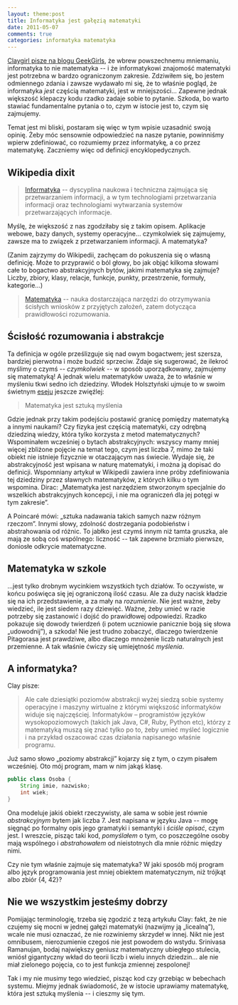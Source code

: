 ```yaml
---
layout: theme:post
title: Informatyka jest gałęzią matematyki
date: 2011-05-07
comments: true
categories: informatyka matematyka
---
```


[Claygirl pisze na blogu GeekGirls][1], że wbrew powszechnemu
mniemaniu, informatyka to nie matematyka -- i że informatykowi
znajomość matematyki jest potrzebna w bardzo ograniczonym
zakresie. Zdziwiłem się, bo jestem odmiennego zdania i zawsze wydawało
mi się, że to właśnie pogląd, że informatyka _jest_ częścią
matematyki, jest w mniejszości... Zapewne jednak większość klepaczy
kodu rzadko zadaje sobie to pytanie. Szkoda, bo warto stawiać
fundamentalne pytania o to, czym w istocie jest to, czym się
zajmujemy.

Temat jest mi bliski, postaram się więc w tym wpisie uzasadnić swoją
opinię. Żeby móc sensownie odpowiedzieć na nasze pytanie, powinniśmy
wpierw zdefiniować, co rozumiemy przez informatykę, a co przez
matematykę. Zaczniemy więc od definicji encyklopedycznych.

## Wikipedia dixit

> [Informatyka][2] -- dyscyplina naukowa i techniczna zajmująca się
> przetwarzaniem informacji, a w tym technologiami przetwarzania
> informacji oraz technologiami wytwarzania systemów przetwarzających
> informacje.

Myślę, że większość z nas zgodziłaby się z takim opisem. Aplikacje
webowe, bazy danych, systemy operacyjne... czymkolwiek się zajmujemy,
zawsze ma to związek z przetwarzaniem informacji. A matematyka?

(Zanim zajrzymy do Wikipedii, zachęcam do pokuszenia się o własną
definicję. Może to przyprawić o ból głowy, bo jak objąć kilkoma
słowami całe to bogactwo abstrakcyjnych bytów, jakimi matematyka się
zajmuje?  Liczby, zbiory, klasy, relacje, funkcje, punkty, przestrzenie,
formuły, kategorie...)

> [Matematyka][3] -- nauka dostarczająca narzędzi do otrzymywania
> ścisłych wniosków z przyjętych założeń, zatem dotycząca
> prawidłowości rozumowania.

## Ścisłość rozumowania i abstrakcje

Ta definicja w ogóle prześlizguje się nad owym bogactwem; jest
szersza, bardziej pierwotna i może budzić sprzeciw. Zdaje się
sugerować, że ilekroć myślimy o czymś -- _czymkolwiek_ -- w sposób
uporządkowany, zajmujemy się matematyką!  A jednak wielu matematyków
uważa, że to właśnie w myśleniu tkwi sedno ich dziedziny. Włodek
Holsztyński ujmuje to w swoim świetnym [eseju][4] jeszcze zwięźlej:

> Matematyka jest sztuką myślenia

Gdzie jednak przy takim podejściu postawić granicę pomiędzy matematyką
a innymi naukami?  Czy fizyka jest częścią matematyki, czy odrębną
dziedziną wiedzy, która tylko korzysta z metod matematycznych?
Wspominałem wcześniej o bytach abstrakcyjnych: wszyscy mamy mniej
więcej zbliżone pojęcie na temat tego, czym jest liczba 7, mimo że
taki obiekt nie istnieje fizycznie w otaczającym nas świecie. Wydaje
się, że abstrakcyjność jest wpisana w naturę matematyki, i można ją
dopisać do definicji. Wspomniany artykuł w Wikipedii zawiera inne
próby zdefiniowania tej dziedziny przez sławnych matematyków, z
których kilku o tym wspomina. Dirac: „Matematyka jest narzędziem
stworzonym specjalnie do wszelkich abstrakcyjnych koncepcji, i nie ma
ograniczeń dla jej potęgi w tym zakresie”.

A Poincaré mówi: „sztuka nadawania takich samych nazw różnym rzeczom”.
Innymi słowy, zdolność dostrzegania podobieństw i abstrahowania od
różnic. To jabłko jest czymś innym niż tamta gruszka, ale mają ze sobą
coś wspólnego: liczność -- tak zapewne brzmiało pierwsze, doniosłe
odkrycie matematyczne.

## Matematyka w szkole

...jest tylko drobnym wycinkiem wszystkich tych działów. To oczywiste,
w końcu poświęca się jej ograniczoną ilość czasu. Ale za duży nacisk
kładzie się na ich przedstawienie, a za mały na _rozumienie_. Nie jest
ważne, żeby wiedzieć, ile jest siedem razy dziewięć. Ważne, żeby umieć
w razie potrzeby się zastanowić i dojść do prawidłowej odpowiedzi.
Rzadko pokazuje się dowody twierdzeń (i potem uczniowie panicznie boją
się słowa „udowodnij”), a szkoda!  Nie jest trudno zobaczyć, dlaczego
twierdzenie Pitagorasa jest prawdziwe, albo dlaczego mnożenie liczb
naturalnych jest przemienne. A tak właśnie ćwiczy się umiejętność
_myślenia_.

## A informatyka?

Clay pisze:

> Ale całe dziesiątki poziomów abstrakcji wyżej siedzą sobie systemy
> operacyjne i maszyny wirtualne z którymi większość informatyków
> widuje się najczęściej. Informatyków &ndash; programistów języków
> wysokopoziomowych (takich jak Java, C#, Ruby, Python etc), którzy z
> matematyką muszą się znać tylko po to, żeby umieć myśleć logicznie i
> na przykład oszacować czas działania napisanego właśnie programu.

Już samo słowo „poziomy abstrakcji” kojarzy się z tym, o czym pisałem
wcześniej. Oto mój program, mam w nim jakąś klasę.

``` java
public class Osoba {
    String imie, nazwisko;
    int wiek;
}
```

Ona modeluje jakiś obiekt rzeczywisty, ale sama w sobie jest równie
_abstrakcyjnym_ bytem jak liczba 7. Jest napisana w języku Java --
mogę sięgnąć po formalny opis jego gramatyki i semantyki i _ściśle opisać_,
czym jest.  I wreszcie, pisząc taki kod, _pomyślałem_ o tym,
co poszczególne osoby mają wspólnego i _abstrahowałem_ od nieistotnych
dla mnie różnic między nimi.

Czy nie tym właśnie zajmuje się matematyka? W jaki sposób mój program
albo język programowania jest mniej obiektem matematycznym, niż
trójkąt albo zbiór {4, 42}?

## Nie we wszystkim jesteśmy dobrzy

Pomijając terminologię, trzeba się zgodzić z tezą artykułu Clay:
fakt, że nie czujemy się mocni w jednej gałęzi matematyki (nazwijmy
ją „licealną”), wcale nie musi oznaczać, że nie rozwiniemy skrzydeł
w innej. Nikt nie jest omnibusem, nierozumienie czegoś nie jest
powodem do wstydu. Srinivasa Ramanujan, bodaj największy geniusz
matematyczny ubiegłego stulecia, wniósł gigantyczny wkład do teorii
liczb i wielu innych dziedzin... ale nie miał zielonego pojęcia,
co to jest funkcja zmiennej zespolonej!

Tak i my nie musimy tego wiedzieć, pisząc kod czy grzebiąc w bebechach
systemu. Miejmy jednak świadomość, że w istocie uprawiamy matematykę,
która jest sztuką myślenia -- i cieszmy się tym.

 [1]: http://geekgirls.pl/2011/05/kobieta-tworzaca-internet/
 [2]: http://pl.wikipedia.org/wiki/Informatyka
 [3]: http://pl.wikipedia.org/wiki/Matematyka
 [4]: http://knol.google.com/k/wlodzimierz-holsztynski/matematyka-esej/1jxfhq4x4sw0j/93#
